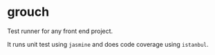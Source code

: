 grouch
======

Test runner for any front end project.

It runs unit test using `jasmine` and does code coverage using `istanbul`.
